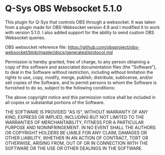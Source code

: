 # Q-Sys OBS Websocket 5.1.0

This plugin for Q-Sys that controls OBS through a websocket. It was taken from a plugin made for OBS-Websocket version 4.9 and I modified it to work with version 5.1.0. I also added support for the ability to send custom OBS Websocket queries. 


OBS websocket reference file:
https://github.com/obsproject/obs-websocket/blob/master/docs/generated/protocol.md





Permission is hereby granted, free of charge, to any person obtaining a copy
of this software and associated documentation files (the "Software"), to deal
in the Software without restriction, including without limitation the rights
to use, copy, modify, merge, publish, distribute, sublicense, and/or sell
copies of the Software, and to permit persons to whom the Software is
furnished to do so, subject to the following conditions:

The above copyright notice and this permission notice shall be included in
all copies or substantial portions of the Software.

THE SOFTWARE IS PROVIDED "AS IS", WITHOUT WARRANTY OF ANY KIND, EXPRESS OR
IMPLIED, INCLUDING BUT NOT LIMITED TO THE WARRANTIES OF MERCHANTABILITY,
FITNESS FOR A PARTICULAR PURPOSE AND NONINFRINGEMENT. IN NO EVENT SHALL THE
AUTHORS OR COPYRIGHT HOLDERS BE LIABLE FOR ANY CLAIM, DAMAGES OR OTHER
LIABILITY, WHETHER IN AN ACTION OF CONTRACT, TORT OR OTHERWISE, ARISING FROM,
OUT OF OR IN CONNECTION WITH THE SOFTWARE OR THE USE OR OTHER DEALINGS IN
THE SOFTWARE.
